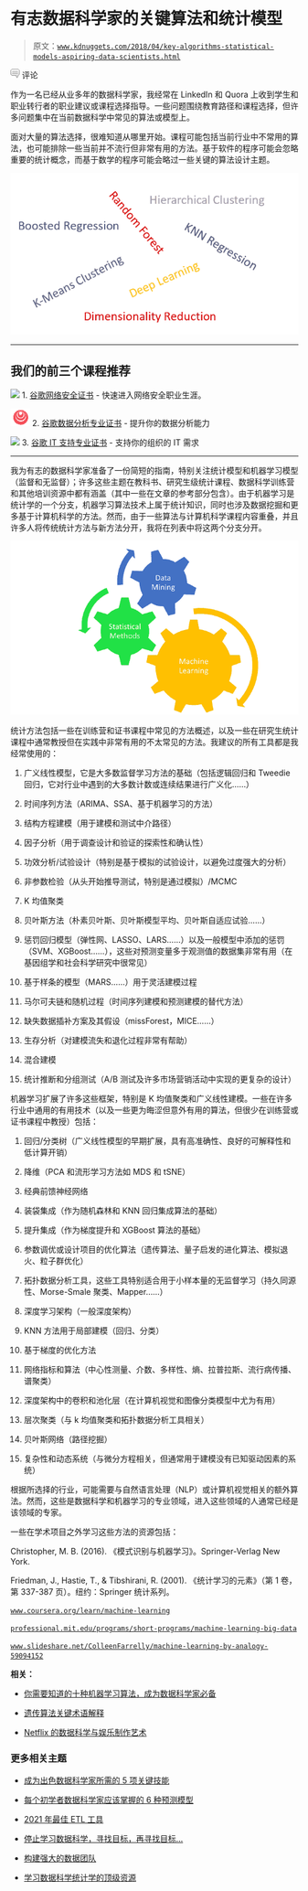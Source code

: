 # 有志数据科学家的关键算法和统计模型

> 原文：[`www.kdnuggets.com/2018/04/key-algorithms-statistical-models-aspiring-data-scientists.html`](https://www.kdnuggets.com/2018/04/key-algorithms-statistical-models-aspiring-data-scientists.html)

![评论](img/3d9c022da2d331bb56691a9617b91b90.png) 评论

作为一名已经从业多年的数据科学家，我经常在 LinkedIn 和 Quora 上收到学生和职业转行者的职业建议或课程选择指导。一些问题围绕教育路径和课程选择，但许多问题集中在当前数据科学中常见的算法或模型上。

面对大量的算法选择，很难知道从哪里开始。课程可能包括当前行业中不常用的算法，也可能排除一些当前并不流行但非常有用的方法。基于软件的程序可能会忽略重要的统计概念，而基于数学的程序可能会略过一些关键的算法设计主题。

![算法设计主题](img/d44c47adc5657cd240475fb395aaf2df.png)

* * *

## 我们的前三个课程推荐

![](img/0244c01ba9267c002ef39d4907e0b8fb.png) 1\. [谷歌网络安全证书](https://www.kdnuggets.com/google-cybersecurity) - 快速进入网络安全职业生涯。

![](img/e225c49c3c91745821c8c0368bf04711.png) 2\. [谷歌数据分析专业证书](https://www.kdnuggets.com/google-data-analytics) - 提升你的数据分析能力

![](img/0244c01ba9267c002ef39d4907e0b8fb.png) 3\. [谷歌 IT 支持专业证书](https://www.kdnuggets.com/google-itsupport) - 支持你的组织的 IT 需求

* * *

我为有志的数据科学家准备了一份简短的指南，特别关注统计模型和机器学习模型（监督和无监督）；许多这些主题在教科书、研究生级统计课程、数据科学训练营和其他培训资源中都有涵盖（其中一些在文章的参考部分包含）。由于机器学习是统计学的一个分支，机器学习算法技术上属于统计知识，同时也涉及数据挖掘和更多基于计算机科学的方法。然而，由于一些算法与计算机科学课程内容重叠，并且许多人将传统统计方法与新方法分开，我将在列表中将这两个分支分开。

![机器学习方法](img/f7261b772d9e5959e3437d6918d965fa.png)

统计方法包括一些在训练营和证书课程中常见的方法概述，以及一些在研究生统计课程中通常教授但在实践中非常有用的不太常见的方法。我建议的所有工具都是我经常使用的：

1) 广义线性模型，它是大多数监督学习方法的基础（包括逻辑回归和 Tweedie 回归，它对行业中遇到的大多数计数或连续结果进行广义化……）

2) 时间序列方法（ARIMA、SSA、基于机器学习的方法）

3) 结构方程建模（用于建模和测试中介路径）

4) 因子分析（用于调查设计和验证的探索性和确认性）

5) 功效分析/试验设计（特别是基于模拟的试验设计，以避免过度强大的分析）

6) 非参数检验（从头开始推导测试，特别是通过模拟）/MCMC

7) K 均值聚类

8) 贝叶斯方法（朴素贝叶斯、贝叶斯模型平均、贝叶斯自适应试验……）

9) 惩罚回归模型（弹性网、LASSO、LARS……）以及一般模型中添加的惩罚（SVM、XGBoost……），这些对预测变量多于观测值的数据集非常有用（在基因组学和社会科学研究中很常见）

10) 基于样条的模型（MARS……）用于灵活建模过程

11) 马尔可夫链和随机过程（时间序列建模和预测建模的替代方法）

12) 缺失数据插补方案及其假设（missForest，MICE……）

13) 生存分析（对建模流失和退化过程非常有帮助）

14) 混合建模

15) 统计推断和分组测试（A/B 测试及许多市场营销活动中实现的更复杂的设计）

机器学习扩展了许多这些框架，特别是 K 均值聚类和广义线性建模。一些在许多行业中通用的有用技术（以及一些更为晦涩但意外有用的算法，但很少在训练营或证书课程中教授）包括：

1) 回归/分类树（广义线性模型的早期扩展，具有高准确性、良好的可解释性和低计算开销）

2) 降维（PCA 和流形学习方法如 MDS 和 tSNE）

3) 经典前馈神经网络

4) 装袋集成（作为随机森林和 KNN 回归集成算法的基础）

7) 提升集成（作为梯度提升和 XGBoost 算法的基础）

8) 参数调优或设计项目的优化算法（遗传算法、量子启发的进化算法、模拟退火、粒子群优化）

9) 拓扑数据分析工具，这些工具特别适合用于小样本量的无监督学习（持久同源性、Morse-Smale 聚类、Mapper……）

10) 深度学习架构（一般深度架构）

11) KNN 方法用于局部建模（回归、分类）

12) 基于梯度的优化方法

13) 网络指标和算法（中心性测量、介数、多样性、熵、拉普拉斯、流行病传播、谱聚类）

14) 深度架构中的卷积和池化层（在计算机视觉和图像分类模型中尤为有用）

15) 层次聚类（与 k 均值聚类和拓扑数据分析工具相关）

16) 贝叶斯网络（路径挖掘）

17) 复杂性和动态系统（与微分方程相关，但通常用于建模没有已知驱动因素的系统）

根据所选择的行业，可能需要与自然语言处理（NLP）或计算机视觉相关的额外算法。然而，这些是数据科学和机器学习的专业领域，进入这些领域的人通常已经是该领域的专家。

一些在学术项目之外学习这些方法的资源包括：

Christopher, M. B. (2016). 《模式识别与机器学习》。Springer-Verlag New York.

Friedman, J., Hastie, T., & Tibshirani, R. (2001). 《统计学习的元素》（第 1 卷，第 337-387 页）。纽约：Springer 统计系列。

[`www.coursera.org/learn/machine-learning`](https://www.coursera.org/learn/machine-learning)

[`professional.mit.edu/programs/short-programs/machine-learning-big-data`](http://professional.mit.edu/programs/short-programs/machine-learning-big-data)

[`www.slideshare.net/ColleenFarrelly/machine-learning-by-analogy-59094152`](https://www.slideshare.net/ColleenFarrelly/machine-learning-by-analogy-59094152)

**相关：**

+   [你需要知道的十种机器学习算法，成为数据科学家必备](https://www.kdnuggets.com/2018/04/10-machine-learning-algorithms-data-scientist.html)

+   [遗传算法关键术语解释](https://www.kdnuggets.com/2018/04/genetic-algorithm-key-terms-explained.html)

+   [Netflix 的数据科学与娱乐制作艺术](https://www.kdnuggets.com/2018/04/data-science-entertainment-netflix.html)

### 更多相关主题

+   [成为出色数据科学家所需的 5 项关键技能](https://www.kdnuggets.com/2021/12/5-key-skills-needed-become-great-data-scientist.html)

+   [每个初学者数据科学家应该掌握的 6 种预测模型](https://www.kdnuggets.com/2021/12/6-predictive-models-every-beginner-data-scientist-master.html)

+   [2021 年最佳 ETL 工具](https://www.kdnuggets.com/2021/12/mozart-best-etl-tools-2021.html)

+   [停止学习数据科学，寻找目标，再寻找目标…](https://www.kdnuggets.com/2021/12/stop-learning-data-science-find-purpose.html)

+   [构建强大的数据团队](https://www.kdnuggets.com/2021/12/build-solid-data-team.html)

+   [学习数据科学统计学的顶级资源](https://www.kdnuggets.com/2021/12/springboard-top-resources-learn-data-science-statistics.html)
